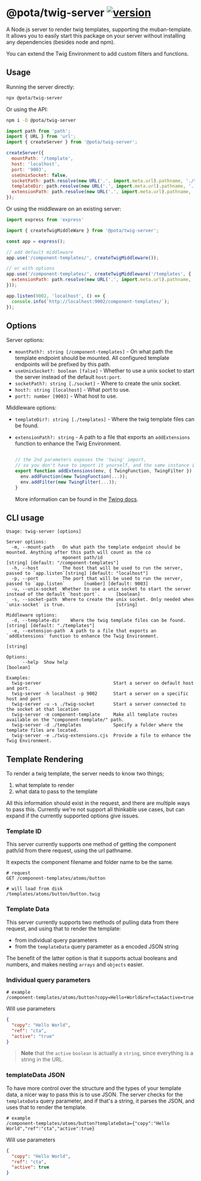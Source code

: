# @pota/twig-server [![version](https://img.shields.io/npm/v/@pota/twig-server.svg?label=%20)](https://npmjs.org/package/@pota/twig-server)

A Node.js server to render twig templates, supporting the muban-template. It allows you to easily start this package
on your server without installing any dependencies (besides node and npm).

You can extend the Twig Environment to add custom filters and functions.

## Usage

Running the server directly:

```bash
npx @pota/twig-server
```

Or using the API:

```bash
npm i -D @pota/twig-server
```
```js
import path from 'path';
import { URL } from 'url';
import { createServer } from '@pota/twig-server';

createServer({
  mountPath: '/template',
  host: 'localhost',
  port: '9003',
  useUnixSocket: false,
  socketPath: path.resolve(new URL('.', import.meta.url).pathname, './twig-socket'),
  templateDir: path.resolve(new URL('.', import.meta.url).pathname, '../templates'), 
  extensionPath: path.resolve(new URL('.', import.meta.url).pathname, './twig-extensions.cjs'),
});
```

Or using the middleware on an existing server:

```js
import express from 'express'

import { createTwigMiddleWare } from '@pota/twig-server';

const app = express();

// add default middleware
app.use('/component-templates/', createTwigMiddleware());

// or with options
app.use('/component-templates/', createTwigMiddleware('/templates', {
  extensionPath: path.resolve(new URL('.', import.meta.url).pathname, './twig-extensions.cjs'),
}));

app.listen(9002, 'localhost', () => {
  console.info(`http://localhost:9002/component-templates/`);
});
```
## Options

Server options:
* `mountPath?: string [/component-templates]` - On what path the template endpoint should be mounted.
  All configured template endpoints will be prefixed by this path.
* `useUnixSocket?: boolean [false]` - Whether to use a unix socket to start the server instead of the default 
  `host:port`.
* `socketPath?: string [./socket]` - Where to create the unix socket.
* `host?: string [localhost]` - What port to use.
* `port?: number [9003]` - What host to use.

Middleware options:
* `templateDir?: string [./templates]` - Where the twig template files can be found.
* `extensionPath?: string` - A path to a file that exports an `addExtensions` function to enhance the Twig Environment.

  ```js
  
  // the 2nd parameters exposes the 'twing' import,
  // so you don't have to import it yourself, and the same instance is shared
  export function addExtensions(env, { TwingFunction, TwingFilter }) {
    env.addFunction(new TwingFunction(...));
    env.addFilter(new TwingFilter(...));
  }
  ```
  
  More information can be found in the [Twing docs](https://nightlycommit.github.io/twing/advanced.html).


## CLI usage

```
Usage: twig-server [options]

Server options:
  -m, --mount-path   On what path the template endpoint should be mounted. Anything after this path will count as the co
                     mponent path/id                                          [string] [default: "/component-templates"]
  -h, --host         The host that will be used to run the server, passed to `app.listen`[string] [default: "localhost"]
  -p, --port         The port that will be used to run the server, passed to `app.listen`       [number] [default: 9003]
  -u, --unix-socket  Whether to use a unix socket to start the server instead of the default `host:port`.      [boolean]
  -s, --socket-path  Where to create the unix socket. Only needed when `unix-socket` is true.                   [string]

Middleware options:
  -d, --template-dir    Where the twig template files can be found.                    [string] [default: "./templates"]
  -e, --extension-path  A path to a file that exports an `addExtensions` function to enhance the Twig Environment.
                                                                                                                [string]

Options:
      --help  Show help                                                                                        [boolean]

Examples:
  twig-server                           Start a server on default host and port.
  twig-server -h localhost -p 9002      Start a server on a specific host and port
  twig-server -u -s ./twig-socket       Start a server connected to the socket at that location
  twig-server -m component-template     Make all template routes available on the "component-template/" path.
  twig-server -d ./templates            Specify a folder where the template files are located.
  twig-server -e ./twig-extensions.cjs  Provide a file to enhance the Twig Environment.
```

## Template Rendering

To render a twig template, the server needs to know two things;

1. what template to render
2. what data to pass to the template

All this information should exist in the request, and there are multiple ways to pass this.
Currently we're not support all thinkable use cases, but can expand if the currently supported options
give issues.

### Template ID

This server currently supports one method of getting the component path/id from there request, using the url pathname.

It expects the component filename and folder name to be the same.

```
# request
GET /component-templates/atoms/button

# will load from disk
/templates/atoms/button/button.twig

```

### Template Data

This server currently supports two methods of pulling data from there request, and using that to render the template:

* from individual query parameters
* from the `templateData` query parameter as a encoded JSON string

The benefit of the latter option is that it supports actual booleans and numbers, and makes nesting `arrays` and 
`objects` easier.

### Individual query parameters

```
# example
/component-templates/atoms/button?copy=Hello+World&ref=cta&active=true
```

Will use parameters
```json
{
  "copy": "Hello World",
  "ref": "cta",
  "active": "true"
}
```

> **Note** that the `active` `boolean` is actually a `string`, since everything is a string in the URL.

### templateData JSON

To have more control over the structure and the types of your template data, a nicer way to pass this is to use JSON.
The server checks for the `templateData` query parameter, and if that's a string, it parses the JSON, and uses that 
to render the template.

```
# example
/component-templates/atoms/button?templateData={"copy":"Hello World","ref":"cta","active":true}
```

Will use parameters
```json
{
  "copy": "Hello World",
  "ref": "cta",
  "active": true
}
```